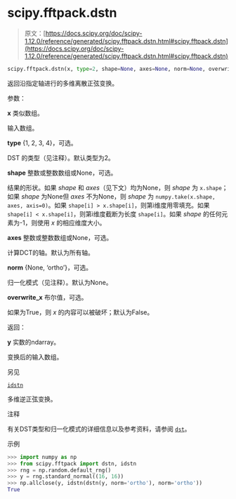 # scipy.fftpack.dstn

> 原文：[https://docs.scipy.org/doc/scipy-1.12.0/reference/generated/scipy.fftpack.dstn.html#scipy.fftpack.dstn](https://docs.scipy.org/doc/scipy-1.12.0/reference/generated/scipy.fftpack.dstn.html#scipy.fftpack.dstn)

```py
scipy.fftpack.dstn(x, type=2, shape=None, axes=None, norm=None, overwrite_x=False)
```

返回沿指定轴进行的多维离散正弦变换。

参数：

**x** 类似数组。

输入数组。

**type** {1, 2, 3, 4}，可选。

DST 的类型（见注释）。默认类型为2。

**shape** 整数或整数数组或None，可选。

结果的形状。如果 *shape* 和 *axes*（见下文）均为None，则 *shape* 为 `x.shape`；如果 *shape* 为None但 *axes* 不为None，则 *shape* 为 `numpy.take(x.shape, axes, axis=0)`。如果 `shape[i] > x.shape[i]`，则第i维度用零填充。如果 `shape[i] < x.shape[i]`，则第i维度截断为长度 `shape[i]`。如果 *shape* 的任何元素为-1，则使用 *x* 的相应维度大小。

**axes** 整数或整数数组或None，可选。

计算DCT的轴。默认为所有轴。

**norm** {None, ‘ortho’}，可选。

归一化模式（见注释）。默认为None。

**overwrite_x** 布尔值，可选。

如果为True，则 *x* 的内容可以被破坏；默认为False。

返回：

**y** 实数的ndarray。

变换后的输入数组。

另见

[`idstn`](scipy.fftpack.idstn.html#scipy.fftpack.idstn "scipy.fftpack.idstn")

多维逆正弦变换。

注释

有关DST类型和归一化模式的详细信息以及参考资料，请参阅 [`dst`](scipy.fftpack.dst.html#scipy.fftpack.dst "scipy.fftpack.dst")。

示例

```py
>>> import numpy as np
>>> from scipy.fftpack import dstn, idstn
>>> rng = np.random.default_rng()
>>> y = rng.standard_normal((16, 16))
>>> np.allclose(y, idstn(dstn(y, norm='ortho'), norm='ortho'))
True 
```
